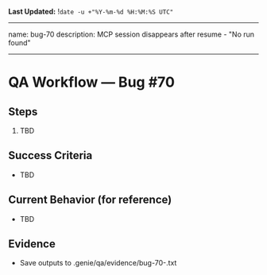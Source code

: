 **Last Updated:** !`date -u +"%Y-%m-%d %H:%M:%S UTC"`

---
name: bug-70
description: MCP session disappears after resume - "No run found"

---

# QA Workflow — Bug #70

## Steps
1. TBD

## Success Criteria
- TBD

## Current Behavior (for reference)
- TBD

## Evidence
- Save outputs to .genie/qa/evidence/bug-70-<timestamp>.txt
